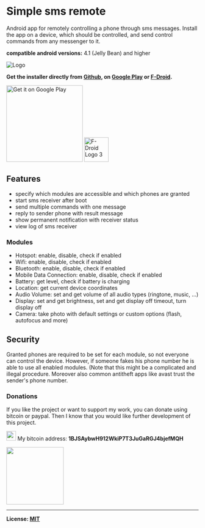 # Simple sms remote

Android app for remotely controlling a phone through sms messages.
Install the app on a device, which should be controlled, and send control commands from any messenger to it.

**compatible android versions:** 4.1 (Jelly Bean) and higher

![Logo](https://raw.githubusercontent.com/tranquvis/SimpleSmsRemote/master/.github/logo.png)

**Get the installer directly from [Github](https://raw.githubusercontent.com/tranquvis/SimpleSmsRemote/master/app/app-release-beta-1.1.1.apk), on [Google Play](https://play.google.com/store/apps/details?id=tranquvis.simplesmsremote&hl=de) or [F-Droid](https://f-droid.org/repository/browse/?fdid=tranquvis.simplesmsremote).**

<a href='https://play.google.com/store/apps/details?id=tranquvis.simplesmsremote&hl=de&utm_source=global_co&utm_medium=prtnr&utm_content=Mar2515&utm_campaign=PartBadge&pcampaignid=MKT-Other-global-all-co-prtnr-py-PartBadge-Mar2515-1'><img alt='Get it on Google Play' width="200px" src='https://play.google.com/intl/en_us/badges/images/generic/en_badge_web_generic.png'/></a>
<a title="By Robert Martinez [CC BY-SA 3.0 (http://creativecommons.org/licenses/by-sa/3.0)], via Wikimedia Commons" href="https://f-droid.org/repository/browse/?fdid=tranquvis.simplesmsremote"><img width="64" alt="F-Droid Logo 3" src="https://upload.wikimedia.org/wikipedia/commons/thumb/5/55/F-Droid_Logo_3.svg/64px-F-Droid_Logo_3.svg.png"/></a>

## Features
* specify which modules are accessible and which phones are granted
* start sms receiver after boot
* send multiple commands with one message
* reply to sender phone with result message
* show permanent notification with receiver status
* view log of sms receiver

### Modules
* Hotspot: enable, disable, check if enabled
* Wifi: enable, disable, check if enabled
* Bluetooth: enable, disable, check if enabled
* Mobile Data Connection: enable, disable, check if enabled
* Battery: get level, check if battery is charging
* Location: get current device coordinates
* Audio Volume: set and get volume of all audio types (ringtone, music, ...)
* Display: set and get brightness, set and get display off timeout, turn display off
* Camera: take photo with default settings or custom options (flash, autofocus and more)

## Security
Granted phones are required to be set for each module, so not everyone can control the device.
However, if someone fakes his phone number he is able to use all enabled modules. (Note that this might be a complicated and illegal procedure. Moreover also common antitheft apps like avast trust the sender's phone number.

### Donations
If you like the project or want to support my work, you can donate using bitcoin or paypal. Then I know that you would like further development of this project.

<img src="https://upload.wikimedia.org/wikipedia/commons/4/46/Bitcoin.svg" width="25"/> My bitcoin address: **1BJSAybwH912WkiP7T3JuGaRGJ4bjefMQH** 

<a href="https://www.paypal.com/cgi-bin/webscr?cmd=_s-xclick&hosted_button_id=KNJL5UTYFBGYC">
  <img alt="" border="0" src="https://www.paypalobjects.com/en_US/i/btn/btn_donateCC_LG.gif" width="150">
</a>

***
**License: [MIT](LICENSE)**
